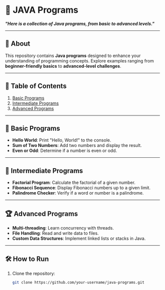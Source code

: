 # 🎯 JAVA Programs  

**_"Here is a collection of Java programs, from basic to advanced levels."_**

---

## 📘 About  
This repository contains **Java programs** designed to enhance your understanding of programming concepts. Explore examples ranging from **beginner-friendly basics** to **advanced-level challenges**.

---

## 📂 Table of Contents  

1. [Basic Programs](#basic-programs)  
2. [Intermediate Programs](#intermediate-programs)  
3. [Advanced Programs](#advanced-programs)  

---

## 🚀 Basic Programs  
- **Hello World**: Print "Hello, World!" to the console.  
- **Sum of Two Numbers**: Add two numbers and display the result.  
- **Even or Odd**: Determine if a number is even or odd.  

---

## 🔧 Intermediate Programs  
- **Factorial Program**: Calculate the factorial of a given number.  
- **Fibonacci Sequence**: Display Fibonacci numbers up to a given limit.  
- **Palindrome Checker**: Verify if a word or number is a palindrome.

---

## 🏆 Advanced Programs  
- **Multi-threading**: Learn concurrency with threads.  
- **File Handling**: Read and write data to files.  
- **Custom Data Structures**: Implement linked lists or stacks in Java.

---

## 🛠 How to Run  

1. Clone the repository:  
   ```bash
   git clone https://github.com/your-username/java-programs.git
